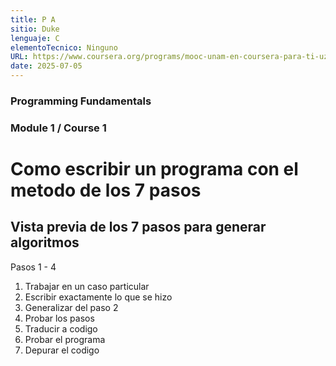 ```yaml
---
title: P A
sitio: Duke
lenguaje: C
elementoTecnico: Ninguno
URL: https://www.coursera.org/programs/mooc-unam-en-coursera-para-ti-uzeau/specializations/c-programming
date: 2025-07-05
---
```

### Programming Fundamentals

### Module 1 / Course 1

<!--end_excerpt-->

# Como escribir un programa con el metodo de los 7 pasos

## Vista previa de los 7 pasos para generar algoritmos
Pasos 1 - 4
1. Trabajar en un caso particular
2. Escribir exactamente lo que se hizo
3. Generalizar del paso 2
4. Probar los pasos
5. Traducir a codigo
6. Probar el programa
7. Depurar el codigo